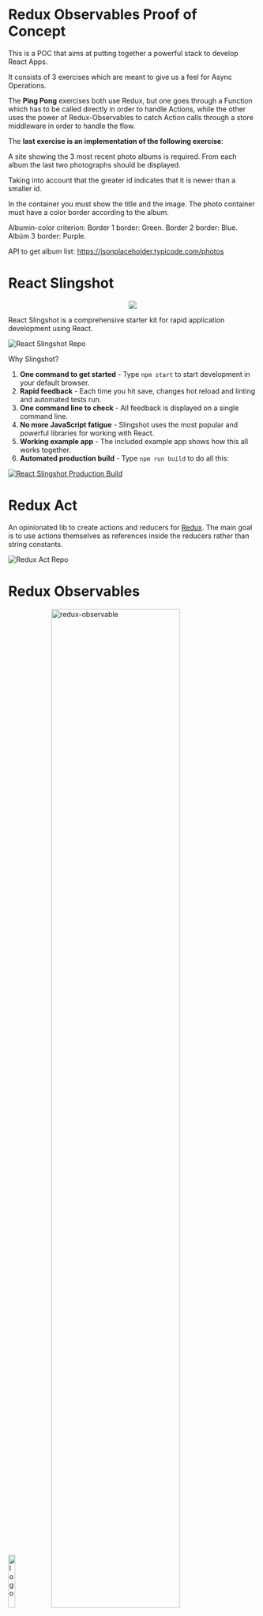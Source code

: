 # Redux Observables Proof of Concept

This is a POC that aims at putting together a powerful stack to develop React Apps.

It consists of 3 exercises which are meant to give us a feel for Async Operations.

The **Ping Pong** exercises both use Redux, but one goes through a Function which has to be called directly in order to handle Actions, while the other uses the power of Redux-Observables to catch Action calls through a store middleware in order to handle the flow.

The **last exercise is an implementation of the following exercise**:

A site showing the 3 most recent photo albums is required.
From each album the last two photographs should be displayed.

Taking into account that the greater id indicates that it is newer than a smaller id.

In the container you must show the title and the image. The photo container must have a color border according to the album.

Albumin-color criterion:
Border 1 border: Green.
Border 2 border: Blue.
Albúm 3 border: Purple.

API to get album list: https://jsonplaceholder.typicode.com/photos



# React Slingshot

<p align="center"><img src="https://cloud.githubusercontent.com/assets/3129129/22811426/bb69dc06-ef0c-11e6-8092-a0bea9060b35.png"/></p>

React Slingshot is a comprehensive starter kit for rapid application development using React. 

![React Slingshot Repo](https://github.com/coryhouse/react-slingshot)

Why Slingshot?

1. **One command to get started** - Type `npm start` to start development in your default browser.
2. **Rapid feedback** - Each time you hit save, changes hot reload and linting and automated tests run.
3. **One command line to check** - All feedback is displayed on a single command line.
4. **No more JavaScript fatigue** - Slingshot uses the most popular and powerful libraries for working with React.
5. **Working example app** - The included example app shows how this all works together.
6. **Automated production build** - Type `npm run build` to do all this:

[![React Slingshot Production Build](https://img.youtube.com/vi/qlfDLsX-J0U/0.jpg)](https://www.youtube.com/watch?v=qlfDLsX-J0U)

# Redux Act

An opinionated lib to create actions and reducers for [Redux](https://github.com/rackt/redux). The main goal is to use actions themselves as references inside the reducers rather than string constants.

![Redux Act Repo](https://github.com/pauldijou/redux-act)

# Redux Observables

<img title="logo" src="https://github.com/redux-observable/redux-observable/tree/master/logo/logo-small.gif" width="16.5%">
<img title="redux-observable" src="https://github.com/redux-observable/redux-observable/tree/master/logo/logo-text-small.png" width="72%">

[RxJS 5](http://github.com/ReactiveX/RxJS)-based middleware for
[Redux](http://github.com/reactjs/redux). Compose and cancel async actions to create side effects and more.

[https://redux-observable.js.org](https://redux-observable.js.org)

[https://redux-observable-cn.js.org](https://redux-observable-cn.js.org) 中文版(非官方)

